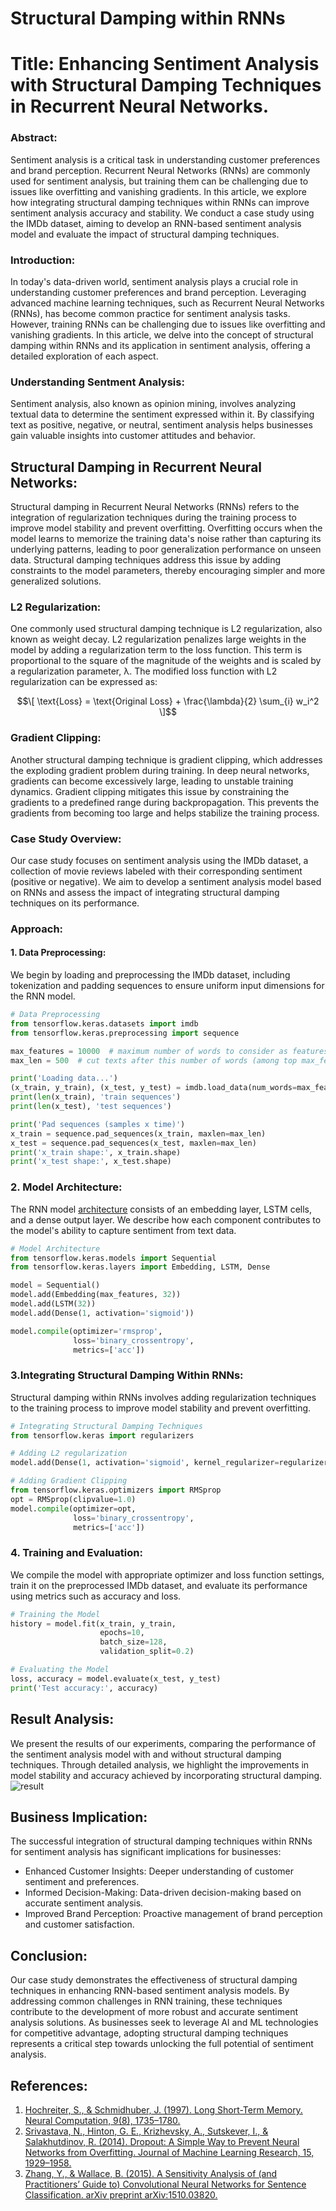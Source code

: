 # Structural Damping within RNNs

# Title: Enhancing Sentiment Analysis with Structural Damping Techniques in Recurrent Neural Networks.

### Abstract: 
Sentiment analysis is a critical task in understanding customer preferences and brand perception. Recurrent Neural Networks (RNNs) are commonly used for sentiment analysis, but training them can be challenging due to issues like overfitting and vanishing gradients. In this article, we explore how integrating structural damping techniques within RNNs can improve sentiment analysis accuracy and stability. We conduct a case study using the IMDb dataset, aiming to develop an RNN-based sentiment analysis model and evaluate the impact of structural damping techniques.

### Introduction:
In today's data-driven world, sentiment analysis plays a crucial role in understanding customer preferences and brand perception. Leveraging advanced machine learning techniques, such as Recurrent Neural Networks (RNNs), has become common practice for sentiment analysis tasks. However, training RNNs can be challenging due to issues like overfitting and vanishing gradients. In this article, we delve into the concept of structural damping within RNNs and its application in sentiment analysis, offering a detailed exploration of each aspect.

### Understanding Sentment Analysis:
Sentiment analysis, also known as opinion mining, involves analyzing textual data to determine the sentiment expressed within it. By classifying text as positive, negative, or neutral, sentiment analysis helps businesses gain valuable insights into customer attitudes and behavior.

## Structural Damping in Recurrent Neural Networks:
Structural damping in Recurrent Neural Networks (RNNs) refers to the integration of regularization techniques during the training process to improve model stability and prevent overfitting. Overfitting occurs when the model learns to memorize the training data's noise rather than capturing its underlying patterns, leading to poor generalization performance on unseen data. Structural damping techniques address this issue by adding constraints to the model parameters, thereby encouraging simpler and more generalized solutions.

### L2 Regularization:
One commonly used structural damping technique is L2 regularization, also known as weight decay. L2 regularization penalizes large weights in the model by adding a regularization term to the loss function. This term is proportional to the square of the magnitude of the weights and is scaled by a regularization parameter, λ. The modified loss function with L2 regularization can be expressed as:

$$\[ \text{Loss} = \text{Original Loss} + \frac{\lambda}{2} \sum_{i} w_i^2 \]$$

### Gradient Clipping:
Another structural damping technique is gradient clipping, which addresses the exploding gradient problem during training. In deep neural networks, gradients can become excessively large, leading to unstable training dynamics. Gradient clipping mitigates this issue by constraining the gradients to a predefined range during backpropagation. This prevents the gradients from becoming too large and helps stabilize the training process.

### Case Study Overview:
Our case study focuses on sentiment analysis using the IMDb dataset, a collection of movie reviews labeled with their corresponding sentiment (positive or negative). We aim to develop a sentiment analysis model based on RNNs and assess the impact of integrating structural damping techniques on its performance.

### Approach:
#### 1. Data Preprocessing:
We begin by loading and preprocessing the IMDb dataset, including tokenization and padding sequences to ensure uniform input dimensions for the RNN model.

```python
# Data Preprocessing
from tensorflow.keras.datasets import imdb
from tensorflow.keras.preprocessing import sequence

max_features = 10000  # maximum number of words to consider as features
max_len = 500  # cut texts after this number of words (among top max_features most common words)

print('Loading data...')
(x_train, y_train), (x_test, y_test) = imdb.load_data(num_words=max_features)
print(len(x_train), 'train sequences')
print(len(x_test), 'test sequences')

print('Pad sequences (samples x time)')
x_train = sequence.pad_sequences(x_train, maxlen=max_len)
x_test = sequence.pad_sequences(x_test, maxlen=max_len)
print('x_train shape:', x_train.shape)
print('x_test shape:', x_test.shape)
```


### 2. Model Architecture:
The RNN model [architecture](https://www.researchgate.net/figure/Recurrent-neural-networks-a-Schematic-of-the-RNN-architecture-used-showing-the-input_fig7_349426498) consists of an embedding layer, LSTM cells, and a dense output layer. We describe how each component contributes to the model's ability to capture sentiment from text data.

```python
# Model Architecture
from tensorflow.keras.models import Sequential
from tensorflow.keras.layers import Embedding, LSTM, Dense

model = Sequential()
model.add(Embedding(max_features, 32))
model.add(LSTM(32))
model.add(Dense(1, activation='sigmoid'))

model.compile(optimizer='rmsprop',
              loss='binary_crossentropy',
              metrics=['acc'])
```
### 3.Integrating Structural Damping Within RNNs:
Structural damping within RNNs involves adding regularization techniques to the training process to improve model stability and prevent overfitting.

```python
# Integrating Structural Damping Techniques
from tensorflow.keras import regularizers

# Adding L2 regularization
model.add(Dense(1, activation='sigmoid', kernel_regularizer=regularizers.l2(0.01)))

# Adding Gradient Clipping
from tensorflow.keras.optimizers import RMSprop
opt = RMSprop(clipvalue=1.0)
model.compile(optimizer=opt,
              loss='binary_crossentropy',
              metrics=['acc'])
```
### 4. Training and Evaluation:
We compile the model with appropriate optimizer and loss function settings, train it on the preprocessed IMDb dataset, and evaluate its performance using metrics such as accuracy and loss.

```python
# Training the Model
history = model.fit(x_train, y_train,
                    epochs=10,
                    batch_size=128,
                    validation_split=0.2)

# Evaluating the Model
loss, accuracy = model.evaluate(x_test, y_test)
print('Test accuracy:', accuracy)
```
## Result Analysis:
We present the results of our experiments, comparing the performance of the sentiment analysis model with and without structural damping techniques. Through detailed analysis, we highlight the improvements in model stability and accuracy achieved by incorporating structural damping.
![result](sdwr.png)
## Business Implication:
The successful integration of structural damping techniques within RNNs for sentiment analysis has significant implications for businesses:

- Enhanced Customer Insights: Deeper understanding of customer sentiment and preferences.
- Informed Decision-Making: Data-driven decision-making based on accurate sentiment analysis.
- Improved Brand Perception: Proactive management of brand perception and customer satisfaction.

## Conclusion:
Our case study demonstrates the effectiveness of structural damping techniques in enhancing RNN-based sentiment analysis models. By addressing common challenges in RNN training, these techniques contribute to the development of more robust and accurate sentiment analysis solutions. As businesses seek to leverage AI and ML technologies for competitive advantage, adopting structural damping techniques represents a critical step towards unlocking the full potential of sentiment analysis.

## References:

1. [Hochreiter, S., & Schmidhuber, J. (1997). Long Short-Term Memory. Neural Computation, 9(8), 1735–1780.](https://www.mitpressjournals.org/doi/abs/10.1162/neco.1997.9.8.1735)
2. [Srivastava, N., Hinton, G. E., Krizhevsky, A., Sutskever, I., & Salakhutdinov, R. (2014). Dropout: A Simple Way to Prevent Neural Networks from Overfitting. Journal of Machine Learning Research, 15, 1929–1958.](https://jmlr.org/papers/volume15/srivastava14a/srivastava14a.pdf)
3. [Zhang, Y., & Wallace, B. (2015). A Sensitivity Analysis of (and Practitioners’ Guide to) Convolutional Neural Networks for Sentence Classification. arXiv preprint arXiv:1510.03820.](https://arxiv.org/abs/1510.03820)
